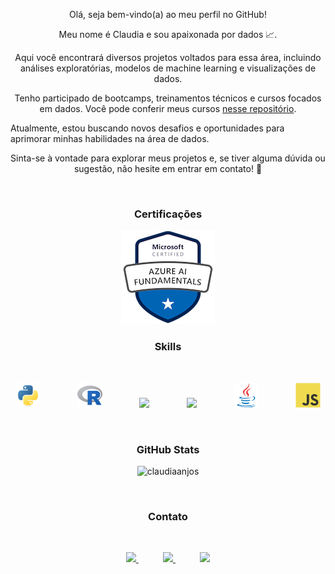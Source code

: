 <p align="center">
   Olá, seja bem-vindo(a) ao meu perfil no GitHub! 
<p align="center">
   Meu nome é Claudia e sou apaixonada por dados 📈. 
<p align="center">
   Aqui você encontrará diversos projetos voltados para essa área, incluindo análises exploratórias, modelos de machine learning e visualizações de dados.
<p align="center">
Tenho participado de bootcamps, treinamentos técnicos e cursos focados em dados. Você pode conferir meus cursos <a href="https://github.com/claudiaanjos/Cursos/blob/main/README.md">nesse repositório</a>.

Atualmente, estou buscando novos desafios e oportunidades para aprimorar minhas habilidades na área de dados.
<p align="center">
Sinta-se à vontade para explorar meus projetos e, se tiver alguma dúvida ou sugestão, não hesite em entrar em contato! 🤝 
</p>
<br>

<h3 align="center">Certificações</h3>
<div align="center">
    <img src="https://github.com/claudiaanjos/claudiaanjos/blob/main/microsoft-certified-azure-ai-fundamentals%20p.png" /> </a>
</div>
<h3 align="center">Skills</h3>
<br>

<p align="center">
    <img height="40" src="https://raw.githubusercontent.com/devicons/devicon/master/icons/python/python-original.svg">
    &nbsp;&nbsp;&nbsp;&nbsp;&nbsp;&nbsp;&nbsp;&nbsp;&nbsp;&nbsp;&nbsp;&nbsp;&nbsp;
    <img height="40" src="https://github.com/devicons/devicon/blob/master/icons/r/r-original.svg">
    &nbsp;&nbsp;&nbsp;&nbsp;&nbsp;&nbsp;&nbsp;&nbsp;&nbsp;&nbsp;&nbsp;&nbsp;&nbsp;
    <img height="40" src="https://cdn.jsdelivr.net/gh/devicons/devicon/icons/postgresql/postgresql-original.svg">
    &nbsp;&nbsp;&nbsp;&nbsp;&nbsp;&nbsp;&nbsp;&nbsp;&nbsp;&nbsp;&nbsp;&nbsp;&nbsp;
    <img height="40" src="https://github.com/microsoft/PowerBI-Icons/blob/main/SVG/Power-BI.svg">
    &nbsp;&nbsp;&nbsp;&nbsp;&nbsp;&nbsp;&nbsp;&nbsp;&nbsp;&nbsp;&nbsp;&nbsp;&nbsp;
    <img height="40" src="https://raw.githubusercontent.com/devicons/devicon/master/icons/java/java-original.svg">
    &nbsp;&nbsp;&nbsp;&nbsp;&nbsp;&nbsp;&nbsp;&nbsp;&nbsp;&nbsp;&nbsp;&nbsp;&nbsp;
    <img height="40" src="https://raw.githubusercontent.com/devicons/devicon/master/icons/javascript/javascript-original.svg">
</p>
<br>

<h3 align="center">GitHub Stats</h3>
<p align="center">
    <img src="https://github-readme-stats.vercel.app/api?username=claudiaanjos&theme=dracula&hide=contribs&show_icons=true&rank_icon=github" alt="claudiaanjos" height="165" width="420"/>
</p>
<br>

<h3 align="center">Contato</h3>
<br>

<p align="center">
    <a href="https://github.com/claudiaanjos" target="_blank">
        <img  src="https://img.shields.io/badge/claudiaanjos-%23100000.svg?&style=for-the-badge&logo=github&logoColor=white&link=mailto:https://github.com/claudiaanjos">
    </a>
    &nbsp;&nbsp;&nbsp;&nbsp;&nbsp;&nbsp;&nbsp;&nbsp;&nbsp;
    <a href="mailto:ndosanjosc@gmail.com" target="_blank">
        <img src="https://img.shields.io/badge/claudiaanjos-D14836?&style=for-the-badge&logo=gmail&logoColor=white&link=mailto:ndosanjosc@gmail.com">
    </a>
    &nbsp;&nbsp;&nbsp;&nbsp;&nbsp;&nbsp;&nbsp;&nbsp;&nbsp;
    <a href="https://www.linkedin.com/in/claudia-nogueira-dos-anjos-b71726215/" target="_blank">
        <img src="https://img.shields.io/badge/claudiaanjos-%230077B5.svg?&style=for-the-badge&logo=linkedin&logoColor=white&link=mailto:https://www.linkedin.com/in/claudia-   nogueira-dos-anjos-093407180/">
    </a>
</p>

